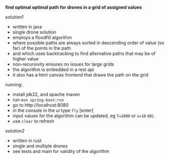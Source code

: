 **find optimal optimal path for drones in a grid of assigned values**

*solution1*
* written in java
* single drone solution
* employs a floodfill algorithm
* where possible paths are always sorted in descending order of value (so far) of the points in the path
* and which uses backtracking to find alternative paths that may be of higher value
* non-recursivity ensures no issues for large grids
* the algorithm is embedded in a rest api
* it also has a html canvas frontend that draws the path on the grid

running:
* install jdk22, and apache maven
* run `mvn spring-boot:run`
* go to http://localhost:8080
* in the console in the ui type `fly` [enter]
* input values for the algorithm can be updated, eg `T=2000` or `x=10` etc.
* use `clear` to refresh

*solution2*
* written in rust
* single and multiple drones
* see tests and main for validity of the algorithm
